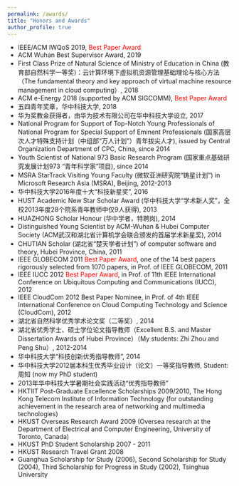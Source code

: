```yaml
---
permalink: /awards/
title: "Honors and Awards"
author_profile: true
---
```


* IEEE/ACM IWQoS 2019, <span style="color:red;">Best Paper Award</span>
* ACM Wuhan Best Supervisor Award, 2019
* First Class Prize of Natural Science of Ministry of Education in China (教育部自然科学一等奖)：云计算环境下虚拟机资源管理基础理论与核心方法（The fundamental theory and key approach of virtual machine resource management in cloud computing）, 2018
* ACM e-Energy 2018 (supported by ACM SIGCOMM), <span style="color:red;">Best Paper Award</span>
* 五四青年奖章，华中科技大学, 2018
* 华为奖教金获得者，由华为技术有限公司在华中科技大学设立, 2017
* National Program for Support of Top-Notch Young Professionals of National Program for Special Support of Eminent Professionals (国家高层次人才特殊支持计划（中组部“万人计划”）青年拔尖人才), issued by Central Organization Department of CPC, China, since 2014
* Youth Scientist of National 973 Basic Research Program (国家重点基础研究发展计划973 “青年科学家”项目), since 2014
* MSRA StarTrack Visiting Young Faculty (微软亚洲研究院“铸星计划”) in Microsoft Research Asia (MSRA), Beijing, 2012-2013
* 华中科技大学2016年度十大“科技新星奖”, 2016
* HUST Academic New Star Scholar Award (华中科技大学“学术新人奖”，全校2013年度28个院系青年教师中仅9人获得), 2013
* HUAZHONG Scholar Honour (华中学者，特聘岗), 2014
* Distinguished Young Scientist by ACM-Wuhan & Hubei Computer Society (ACM武汉和湖北省计算机学会联合颁发的首届学术新星奖), 2014
* CHUTIAN Scholar (湖北省“楚天学者计划”) of computer software and theory, Hubei Province, China, 2011
* IEEE GLOBECOM 2011 <span style="color:red;">Best Paper Award</span>, one of the 14 best papers rigorously selected from 1070 papers, in Prof. of IEEE GLOBECOM, 2011
* IEEE IUCC 2012 <span style="color:red;">Best Paper Award</span>, in Prof. of 11th IEEE International Conference on Ubiquitous Computing and Communications (IUCC), 2012
* IEEE CloudCom 2012 Best Paper Nominee, in Prof. of 4th IEEE International Conference on Cloud Computing Technology and Science (CloudCom), 2012
* 湖北省自然科学优秀学术论文奖（二等奖）, 2014
* 湖北省优秀学士、硕士学位论文指导教师（Excellent B.S. and Master Dissertation Awards of Hubei Province）（My students: Zhi Zhou and Peng Shu）, 2012-2014
* 华中科技大学“科技创新优秀指导教师”, 2014
* 华中科技大学2012届本科生优秀毕业设计（论文）一等奖指导教师, Student: 周知 (now my PhD student)
* 2013年华中科技大学暑期社会实践活动“优秀指导教师”
* HKTIIT Post-Graduate Excellence Scholarships 2009/2010, The Hong Kong Telecom Institute of Information Technology (for outstanding achievement in the research area of networking and multimedia technologies)
* HKUST Overseas Research Award 2009 (Oversea research at the Department of Electrical and Computer Engineering, University of Toronto, Canada)
* HKUST PhD Student Scholarship 2007 - 2011
* HKUST Research Travel Grant 2008
* Guanghua Scholarship for Study (2006), Second Scholarship for Study (2004), Third Scholarship for Progress in Study (2002), Tsinghua University
